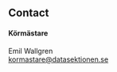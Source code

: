 ## Contact

#### Körmästare

Emil Wallgren</br>
[kormastare@datasektionen.se](mailto:kormastare@datasektionen.se)

